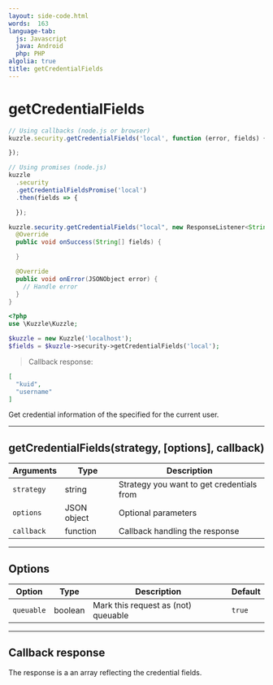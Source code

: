 ```yaml
---
layout: side-code.html
words:  163
language-tab:
  js: Javascript
  java: Android
  php: PHP
algolia: true
title: getCredentialFields
---
```


# getCredentialFields

```js
// Using callbacks (node.js or browser)
kuzzle.security.getCredentialFields('local', function (error, fields) {

});

// Using promises (node.js)
kuzzle
  .security
  .getCredentialFieldsPromise('local')
  .then(fields => {

  });
```

```java
kuzzle.security.getCredentialFields("local", new ResponseListener<String[]>() {
  @Override
  public void onSuccess(String[] fields) {

  }

  @Override
  public void onError(JSONObject error) {
    // Handle error
  }
}
```

```php
<?php
use \Kuzzle\Kuzzle;

$kuzzle = new Kuzzle('localhost');
$fields = $kuzzle->security->getCredentialFields('local');

```

> Callback response:

```json
[
  "kuid",
  "username"
]
```

Get credential information of the specified <strategy> for the current user. 

---

## getCredentialFields(strategy, [options], callback)

| Arguments | Type | Description
|-----------|------|------------
| `strategy` | string | Strategy you want to get credentials from
| `options` | JSON object | Optional parameters
| `callback`| function | Callback handling the response

---

## Options

| Option | Type | Description | Default
|--------|------|-------------|---------
| `queuable` | boolean | Mark this request as (not) queuable | `true`

---

## Callback response

The response is a an array reflecting the credential fields.
